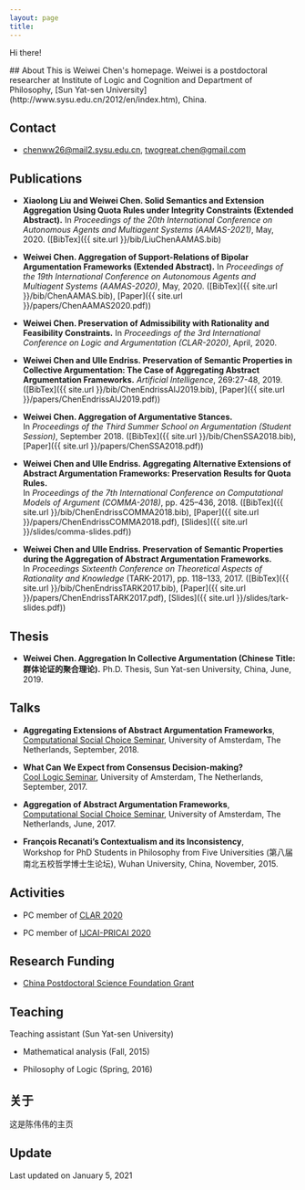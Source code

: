 ```yaml
---
layout: page
title:
---
```


<p class="message" font-weight:100>
  Hi there!
</p>
## About
This is Weiwei Chen's homepage. Weiwei is a postdoctoral researcher at Institute of Logic and Cognition and Department of Philosophy, [Sun Yat-sen University](http://www.sysu.edu.cn/2012/en/index.htm), China.

## Contact
* chenww26@mail2.sysu.edu.cn, twogreat.chen@gmail.com

## Publications
* **Xiaolong Liu and Weiwei Chen. Solid Semantics and Extension Aggregation Using Quota Rules under Integrity Constraints (Extended Abstract).** In *Proceedings of the 20th International Conference on Autonomous Agents and Multiagent Systems (AAMAS-2021)*, May, 2020. ([BibTex]({{ site.url }}/bib/LiuChenAAMAS.bib)

* **Weiwei Chen. Aggregation of Support-Relations of Bipolar Argumentation Frameworks (Extended Abstract).** In *Proceedings of the 19th International Conference on Autonomous Agents and Multiagent Systems (AAMAS-2020)*, May, 2020. ([BibTex]({{ site.url }}/bib/ChenAAMAS.bib), [Paper]({{ site.url }}/papers/ChenAAMAS2020.pdf))

* **Weiwei Chen. Preservation of Admissibility with Rationality and Feasibility Constraints.** In *Proceedings of the 3rd International Conference on Logic and Argumentation (CLAR-2020)*, April, 2020.

* **Weiwei Chen and Ulle Endriss. Preservation of Semantic Properties in Collective Argumentation: The Case of Aggregating Abstract Argumentation Frameworks.** *Artificial Intelligence*, 269:27-48, 2019. ([BibTex]({{ site.url }}/bib/ChenEndrissAIJ2019.bib), [Paper]({{ site.url }}/papers/ChenEndrissAIJ2019.pdf))

* **Weiwei Chen. Aggregation of Argumentative Stances.**<br> In *Proceedings of the Third Summer School on Argumentation (Student Session)*, September 2018. ([BibTex]({{ site.url }}/bib/ChenSSA2018.bib), [Paper]({{ site.url }}/papers/ChenSSA2018.pdf))

* **Weiwei Chen and Ulle Endriss. Aggregating Alternative Extensions of Abstract Argumentation Frameworks: Preservation Results for Quota Rules.**<br> In *Proceedings of the 7th International Conference on Computational Models of Argument (COMMA-2018)*, pp. 425–436, 2018. ([BibTex]({{ site.url }}/bib/ChenEndrissCOMMA2018.bib), [Paper]({{ site.url }}/papers/ChenEndrissCOMMA2018.pdf), [Slides]({{ site.url }}/slides/comma-slides.pdf))

* **Weiwei Chen and Ulle Endriss. Preservation of Semantic Properties during the Aggregation of Abstract Argumentation Frameworks.**<br> In *Proceedings Sixteenth Conference on Theoretical Aspects of Rationality and Knowledge* (TARK-2017), pp. 118–133, 2017. ([BibTex]({{ site.url }}/bib/ChenEndrissTARK2017.bib), [Paper]({{ site.url }}/papers/ChenEndrissTARK2017.pdf), [Slides]({{ site.url }}/slides/tark-slides.pdf))


## Thesis
* **Weiwei Chen. Aggregation In Collective Argumentation (Chinese Title: 群体论证的聚合理论).** Ph.D. Thesis, Sun Yat-sen University, China, June, 2019.

## Talks

* **Aggregating Extensions of Abstract Argumentation Frameworks**,<br>
[Computational Social Choice Seminar](http://www.illc.uva.nl/NewsandEvents/Events/Upcoming-Events/newsitem/10156/19-September-2018-Computational-Social-Choice-Seminar-Weiwei-Chen), University of Amsterdam, The Netherlands, September, 2018.

* **What Can We Expect from Consensus Decision-making?**<br>
[Cool Logic Seminar](http://events.illc.uva.nl/coollogic/talks/77), University of Amsterdam, The Netherlands, September, 2017.

* **Aggregation of Abstract Argumentation Frameworks**,<br>
[Computational Social Choice Seminar](https://www.illc.uva.nl/NewsandEvents/Events/Upcoming-Events/newsitem/9103/20-June-2017,-Computational-Social-Choice-Seminar,-Weiwei-Chen), University of Amsterdam, The Netherlands, June, 2017.

* **François Recanati’s Contextualism and its Inconsistency**,<br>
Workshop for PhD Students in Philosophy from Five Universities (第八届南北五校哲学博士生论坛), Wuhan University, China, November, 2015.

## Activities

* PC member of [CLAR 2020](http://www.xixilogic.org/events/clar2020/)

* PC member of [IJCAI-PRICAI 2020](http://ijcai20.org/)

## Research Funding

* [China Postdoctoral Science Foundation Grant](http://www.chinapostdoctor.org.cn/)

## Teaching

Teaching assistant (Sun Yat-sen University)

* Mathematical analysis (Fall, 2015)

* Philosophy of Logic (Spring, 2016)


## 关于
这是陈伟伟的主页

## Update
Last updated on January 5, 2021
